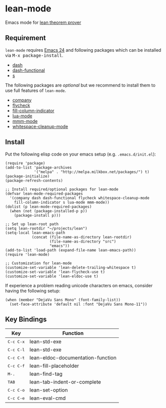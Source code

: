 lean-mode
=========

Emacs mode for [lean theorem prover][lean]

[lean]: https://github.com/leanprover/lean

Requirement
-----------

``lean-mode`` requires [Emacs 24][emacs24] and following
packages which can be installed via <kbd>M-x package-install</kbd>.

 - [dash][dash]
 - [dash-functional][dash]
 - [s][s]

[emacs24]: http://www.gnu.org/software/emacs
[MELPA]: http://melpa.milkbox.net
[dash]: https://github.com/magnars/dash.el
[s]: https://github.com/magnars/s.el

The following packages are *optional* but we recommend to install them
to use full features of ``lean-mode``.

 - [company][company]
 - [flycheck][flycheck]
 - [fill-column-indicator][fci]
 - [lua-mode][lua-mode]
 - [mmm-mode][mmm-mode]
 - [whitespace-cleanup-mode][wcm]

[company]: http://company-mode.github.io/
[flycheck]: http://flycheck.readthedocs.org/en/latest
[fci]: https://github.com/alpaker/Fill-Column-Indicator
[lua-mode]: http://immerrr.github.io/lua-mode/
[mmm-mode]: https://github.com/purcell/mmm-mode
[wcm]: https://github.com/purcell/whitespace-cleanup-mode

Install
-------

Put the following elisp code on your emacs setup (e.g. ``.emacs.d/init.el``):

```elisp
(require 'package)
(add-to-list 'package-archives
             '("melpa" . "http://melpa.milkbox.net/packages/") t)
(package-initialize)
(package-refresh-contents)

;; Install required/optional packages for lean-mode
(defvar lean-mode-required-packages
  '(company dash dash-functional flycheck whitespace-cleanup-mode
    fill-column-indicator s lua-mode mmm-mode))
(dolist (p lean-mode-required-packages)
  (when (not (package-installed-p p))
    (package-install p)))

;; Set up lean-root path
(setq lean-rootdir "~/projects/lean")
(setq-local lean-emacs-path
            (concat (file-name-as-directory lean-rootdir)
                    (file-name-as-directory "src")
                    "emacs"))
(add-to-list 'load-path (expand-file-name lean-emacs-path))
(require 'lean-mode)

;; Customization for lean-mode
(customize-set-variable 'lean-delete-trailing-whitespace t)
(customize-set-variable 'lean-flycheck-use t)
(customize-set-variable 'lean-eldoc-use t)
```

If experience a problem reading unicode characters on emacs, consider
having the following setup:

```elisp
(when (member "DejaVu Sans Mono" (font-family-list))
  (set-face-attribute 'default nil :font "DejaVu Sans Mono-11"))
```

Key Bindings
------------

|Key                | Function                          |
|-------------------|-----------------------------------|
|<kbd>C-c C-x</kbd> | lean-std-exe                      |
|<kbd>C-c C-l</kbd> | lean-std-exe                      |
|<kbd>C-c C-t</kbd> | lean-eldoc-documentation-function |
|<kbd>C-c C-f</kbd> | lean-fill-placeholder             |
|<kbd>M-.</kbd>     | lean-find-tag                     |
|<kbd>TAB</kbd>     | lean-tab-indent-or-complete       |
|<kbd>C-c C-o</kbd> | lean-set-option                   |
|<kbd>C-c C-e</kbd> | lean-eval-cmd                     |
